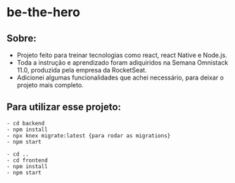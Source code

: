# be-the-hero


 ## Sobre:

   - Projeto feito para treinar tecnologias como react, react Native e Node.js.
   - Toda a instrução e aprendizado foram adiquiridos na Semana Omnistack 11.0, produzida pela empresa da RocketSeat.
   - Adicionei algumas funcionalidades que achei necessário, para deixar o projeto mais completo.

 ## Para utilizar esse projeto:
    
    - cd backend
    - npm install
    - npx knex migrate:latest {para rodar as migrations}
    - npm start

    - cd ..
    - cd frontend 
    - npm install
    - npm start
